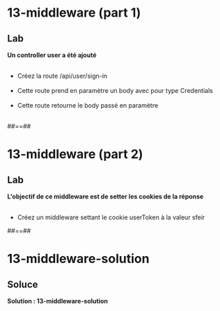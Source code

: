 <!-- .slide: class="exercice" -->
# 13-middleware (part 1)
## Lab
**Un controller user a été ajouté**<br/><br/>

- Créez la route /api/user/sign-in <br/><br/>
- Cette route prend en paramètre un body avec pour type Credentials <br/><br/>
- Cette route retourne le body passé en paramètre <br/><br/>

##==##

<!-- .slide: class="exercice"-->
# 13-middleware (part 2)
## Lab

**L'objectif de ce middleware est de setter les cookies de la réponse** <br/><br/>

- Créez un middleware settant le cookie userToken à la valeur sfeir

##==##

<!--.slide: class="exercice"-->
# 13-middleware-solution
## Soluce
**Solution : 13-middleware-solution** 
<!-- .element: class="full-center" -->
